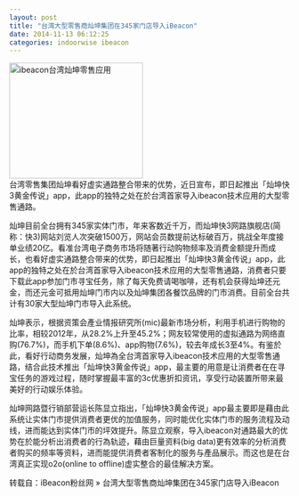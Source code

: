 ```yaml
---
layout: post
title: "台湾大型零售商灿坤集团在345家门店导入iBeacon"
date: 2014-11-13 06:12:25
categories: indoorwise ibeacon
---
```

<p><a href="http://www.ibeaconfans.com/wp-content/uploads/2014/11/ibeacon台湾灿坤零售应用.jpg"><img alt="ibeacon台湾灿坤零售应用" class="alignnone size-full wp-image-977" height="208" src="http://www.ibeaconfans.com/wp-content/uploads/2014/11/ibeacon台湾灿坤零售应用.jpg" width="240"/></a><br/>
台湾零售集团灿坤看好虚实通路整合带来的优势，近日宣布，即日起推出「灿坤快3黄金传说」app，此app的独特之处在於台湾首家导入ibeacon技术应用的大型零售通路。</p>


<p>灿坤目前全台拥有345家实体门市，年来客数近千万，而灿坤快3网路旗舰店(简称：快3)网站刘览人次突破1500万，网站会员数提前达标破百万，挑战全年度接单业绩20亿。看准台湾电子商务市场将随著行动购物频率及消费金额提升而成长，也看好虚实通路整合带来的优势，即日起推出「灿坤快3黄金传说」app，此app的独特之处在於台湾首家导入ibeacon技术应用的大型零售通路，消费者只要下载此app参加门市寻宝任务，除了每天免费请喝咖啡，还有机会获得灿坤还元金，而还元金可抵用灿坤门市内以及灿坤集团各餐饮品牌的门市消费。目前全台共计有30家大型灿坤门市导入此系统。</p>


<p>灿坤表示，根据资策会產业情报研究所(mic)最新市场分析，利用手机进行购物的比率，相较2012年，从28.2%上升至45.2%；网友较常使用的虚拟通路为网络直购(76.7%)，而手机下单(8.6%)、app购物(7.6%)，较去年成长3至4%。有鉴於此，看好行动商务发展，灿坤為全台湾首家导入ibeacon技术应用的大型零售通路，结合此技术推出「灿坤快3黄金传说」app，最主要的用意是让消费者在在寻宝任务的游戏过程，随时掌握最丰富的3c优惠折扣资讯，享受行动装置所带来最美好的行动娱乐体验。</p>


<p>灿坤网路暨行销部营运长陈显立指出，「灿坤快3黄金传说」app最主要即是藉由此系统让实体门市提供消费者更优的加值服务，同时能优化实体门市的服务流程及动线，进而能达到实体门市的坪效提升。陈显立观察，导入ibeacon对通路最大的优势在於能分析出消费者的行為轨迹，藉由巨量资料(big data)更有效率的分析消费者购买的频率等资料，进而能提供消费者客制化的服务与產品展示。而这也是在台湾真正实现o2o(online to offline)虚实整合的最佳解决方案。</p>


<p>转载自：iBeacon粉丝网 » 台湾大型零售商灿坤集团在345家门店导入iBeacon</p>